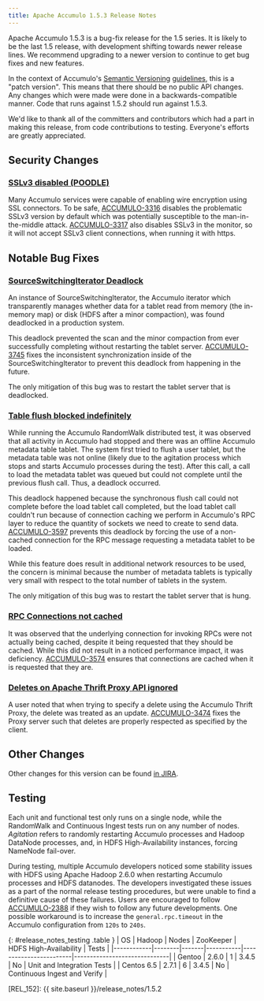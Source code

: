 ```yaml
---
title: Apache Accumulo 1.5.3 Release Notes
---
```


Apache Accumulo 1.5.3 is a bug-fix release for the 1.5 series. It is likely to be the last
1.5 release, with development shifting towards newer release lines. We recommend upgrading
to a newer version to continue to get bug fixes and new features.

In the context of Accumulo's [Semantic Versioning][semver] [guidelines][api],
this is a "patch version". This means that there should be no public API changes. Any
changes which were made were done in a backwards-compatible manner. Code that
runs against 1.5.2 should run against 1.5.3.

We'd like to thank all of the committers and contributors which had a part in
making this release, from code contributions to testing. Everyone's efforts are
greatly appreciated.

## Security Changes

### [SSLv3 disabled (POODLE)][ACCUMULO-3316]

Many Accumulo services were capable of enabling wire encryption using
SSL connectors. To be safe, [ACCUMULO-3316] disables the problematic SSLv3 version by default which was
potentially susceptible to the man-in-the-middle attack. [ACCUMULO-3317] also disables SSLv3 in the monitor,
so it will not accept SSLv3 client connections, when running it with https.

## Notable Bug Fixes

### [SourceSwitchingIterator Deadlock][ACCUMULO-3745]

An instance of SourceSwitchingIterator, the Accumulo iterator which transparently manages
whether data for a tablet read from memory (the in-memory map) or disk (HDFS after a minor
compaction), was found deadlocked in a production system.

This deadlock prevented the scan and the minor compaction from ever successfully completing
without restarting the tablet server. [ACCUMULO-3745] fixes the inconsistent synchronization
inside of the SourceSwitchingIterator to prevent this deadlock from happening in the future.

The only mitigation of this bug was to restart the tablet server that is deadlocked.

### [Table flush blocked indefinitely][ACCUMULO-3597]

While running the Accumulo RandomWalk distributed test, it was observed that all activity in
Accumulo had stopped and there was an offline Accumulo metadata table tablet. The system first
tried to flush a user tablet, but the metadata table was not online (likely due to the agitation
process which stops and starts Accumulo processes during the test). After this call, a call to
load the metadata tablet was queued but could not complete until the previous flush call. Thus,
a deadlock occurred.

This deadlock happened because the synchronous flush call could not complete before the load
tablet call completed, but the load tablet call couldn't run because of connection caching we
perform in Accumulo's RPC layer to reduce the quantity of sockets we need to create to send data.
[ACCUMULO-3597] prevents this deadlock by forcing the use of a non-cached connection for the RPC
message requesting a metadata tablet to be loaded.

While this feature does result in additional network resources to be used, the concern is minimal
because the number of metadata tablets is typically very small with respect to the total number of
tablets in the system.

The only mitigation of this bug was to restart the tablet server that is hung.

### [RPC Connections not cached][ACCUMULO-3574]

It was observed that the underlying connection for invoking RPCs were not actually being cached,
despite it being requested that they should be cached. While this did not result in a noticed
performance impact, it was deficiency. [ACCUMULO-3574] ensures that connections are cached when
it is requested that they are.

### [Deletes on Apache Thrift Proxy API ignored][ACCUMULO-3474]

A user noted that when trying to specify a delete using the Accumulo Thrift Proxy, the delete
was treated as an update. [ACCUMULO-3474] fixes the Proxy server such that deletes are properly
respected as specified by the client.

## Other Changes

Other changes for this version can be found [in JIRA][CHANGES].

## Testing

Each unit and functional test only runs on a single node, while the RandomWalk
and Continuous Ingest tests run on any number of nodes. *Agitation* refers to
randomly restarting Accumulo processes and Hadoop DataNode processes, and, in
HDFS High-Availability instances, forcing NameNode fail-over.

During testing, multiple Accumulo developers noticed some stability issues
with HDFS using Apache Hadoop 2.6.0 when restarting Accumulo processes and
HDFS datanodes. The developers investigated these issues as a part of the
normal release testing procedures, but were unable to find a definitive cause
of these failures. Users are encouraged to follow
[ACCUMULO-2388][ACCUMULO-2388] if they wish to follow any future developments.
One possible workaround is to increase the `general.rpc.timeout` in the
Accumulo configuration from `120s` to `240s`.

{: #release_notes_testing .table }
| OS         | Hadoop | Nodes | ZooKeeper | HDFS High-Availability | Tests                        |
|------------|--------|-------|-----------|------------------------|------------------------------|
| Gentoo     | 2.6.0  | 1     | 3.4.5     | No                     | Unit and Integration Tests   |
| Centos 6.5 | 2.7.1  | 6     | 3.4.5     | No                     | Continuous Ingest and Verify |

[ACCUMULO-3316]: https://issues.apache.org/jira/browse/ACCUMULO-3316
[ACCUMULO-3317]: https://issues.apache.org/jira/browse/ACCUMULO-3317
[ACCUMULO-2388]: https://issues.apache.org/jira/browse/ACCUMULO-2388
[ACCUMULO-3474]: https://issues.apache.org/jira/browse/ACCUMULO-3474
[ACCUMULO-3574]: https://issues.apache.org/jira/browse/ACCUMULO-3574
[ACCUMULO-3597]: https://issues.apache.org/jira/browse/ACCUMULO-3597
[ACCUMULO-3745]: https://issues.apache.org/jira/browse/ACCUMULO-3745
[api]: https://github.com/apache/accumulo/blob/1.7.0/README.md#api
[readme]: https://github.com/apache/accumulo/blob/1.5.3/README.md
[semver]: http://semver.org
[CHANGES]: https://issues.apache.org/jira/browse/ACCUMULO/fixforversion/12328662
[REL_152]: {{ site.baseurl }}/release_notes/1.5.2

